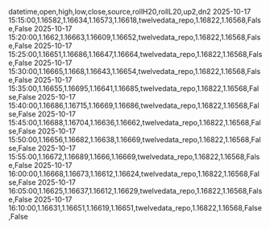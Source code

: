 datetime,open,high,low,close,source,rollH20,rollL20,up2,dn2
2025-10-17 15:15:00,1.16582,1.16634,1.16573,1.16618,twelvedata_repo,1.16822,1.16568,False,False
2025-10-17 15:20:00,1.1662,1.16663,1.16609,1.16652,twelvedata_repo,1.16822,1.16568,False,False
2025-10-17 15:25:00,1.16651,1.16686,1.16647,1.16664,twelvedata_repo,1.16822,1.16568,False,False
2025-10-17 15:30:00,1.16665,1.1668,1.16643,1.16654,twelvedata_repo,1.16822,1.16568,False,False
2025-10-17 15:35:00,1.16655,1.16695,1.16641,1.16685,twelvedata_repo,1.16822,1.16568,False,False
2025-10-17 15:40:00,1.16686,1.16715,1.16669,1.16686,twelvedata_repo,1.16822,1.16568,False,False
2025-10-17 15:45:00,1.16688,1.16704,1.16636,1.16662,twelvedata_repo,1.16822,1.16568,False,False
2025-10-17 15:50:00,1.16656,1.16682,1.16638,1.16669,twelvedata_repo,1.16822,1.16568,False,False
2025-10-17 15:55:00,1.16672,1.16689,1.1666,1.16669,twelvedata_repo,1.16822,1.16568,False,False
2025-10-17 16:00:00,1.16668,1.16673,1.16612,1.16624,twelvedata_repo,1.16822,1.16568,False,False
2025-10-17 16:05:00,1.16625,1.16637,1.16612,1.16629,twelvedata_repo,1.16822,1.16568,False,False
2025-10-17 16:10:00,1.16631,1.16651,1.16619,1.16651,twelvedata_repo,1.16822,1.16568,False,False
